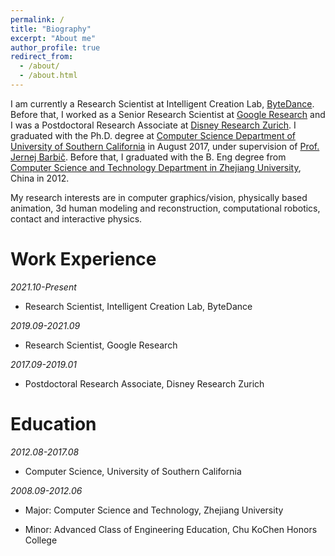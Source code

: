 ```yaml
---
permalink: /
title: "Biography"
excerpt: "About me"
author_profile: true
redirect_from: 
  - /about/
  - /about.html
---
```

<div align="left">
I am currently a Research Scientist at Intelligent Creation Lab, <a href="https://www.bytedance.com/en/">ByteDance</a>. Before that, I worked as a Senior Research Scientist at <a href="https://ai.google">Google Research</a> and I was a Postdoctoral Research Associate at <a href="https://studios.disneyresearch.com/"> Disney Research Zurich</a>. I graduated with the Ph.D. degree at <a href="https://www.cs.usc.edu/)">Computer Science Department of University of Southern California</a> in August 2017, under supervision of <a href="https://viterbi-web.usc.edu/~jbarbic/">Prof. Jernej Barbič</a>. Before that, I graduated with the B. Eng degree from <a href="http://www.en.cs.zju.edu.cn/">Computer Science and Technology Department in Zhejiang University</a>, China in 2012. 
</div>
<p></p>
<div align="left">
My research interests are in computer graphics/vision, physically based animation, 3d human modeling and reconstruction, computational robotics, contact and interactive physics. 
</div>
<p></p>

Work Experience
======
<i>2021.10-Present</i>
<ul>
  <li>
  <p>Research Scientist,  Intelligent Creation Lab, ByteDance</p>
  </li>
</ul>
<i>2019.09-2021.09</i>
<ul>
  <li>
  <p>Research Scientist, Google Research</p>
  </li>
</ul>
<i>2017.09-2019.01</i>
<ul>
  <li>
  <p>Postdoctoral Research Associate, Disney Research Zurich</p>
  </li>
</ul>

Education
======
<i>2012.08-2017.08</i>
<ul>
  <li>
  <p>Computer Science, University of Southern California</p>
  </li>
</ul>
<i>2008.09-2012.06</i>
<ul>
  <li>
  <p>Major: Computer Science and Technology, Zhejiang University</p>
  </li>
  <li>
  <p>Minor: Advanced Class of Engineering Education, Chu KoChen Honors College</p>
  </li>
</ul>
